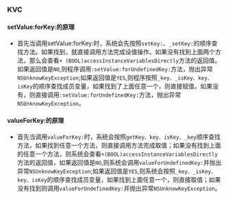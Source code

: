 ### KVC

#### setValue:forKey:的原理

* 首先当调用setValue:forKey:时，系统会先按照```setKey:```、```_setKey:```的顺序查找方法。如果找到，就直接调用方法完成设值操作。如果没有找到上面两个方法，那么会查看```+ (BOOL)accessInstanceVariablesDirectly```方法的返回值。如果返回值是```NO```,则程序调用```:setValue:forUndefinedKey:```方法，抛出异常```NSUnknowKeyException```;如果返回值是```YES```,则程序按照```_key、_isKey、key、isKey```的顺序查找成员变量，如果找到了上面任意一个，则直接赋值，如果没有，则直接调用```:setValue:forUndefinedKey:```方法，抛出异常```NSUnknowKeyException```。


#### valueForKey:的原理

* 首先当调用```valueForKey:```时，系统会按照```getKey、key、isKey、_key```顺序查找方法，如果找到任意一个方法，则直接调用方法完成取值；如果没有找到上面的任意一个方法，则系统会查看```+(BOOL)accessInstanceVariablesDirectly```方法的返回值，如果返回值是```NO```,则系统会调用```valueForUndefinedKey:```并抛出异常```NSUnknowKeyException```;如果返回值是```YES```,则系统会按照```_key、_isKey、key、isKey```的顺序查找成员变量，如果找到上面任意一个，则直接取值；如果没有找到则调用```valueForUndefinedKey:```并抛出异常```NSUnknowKeyException```。
